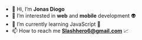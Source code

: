 - 👋 Hi, I’m **Jonas Diogo**
- 👀 I’m interested in **web** and **mobile** development 👽
- 📌 I’m currently learning JavaScript 📌
- 📫 How to reach me **Slashhero6@gmail.com** 📈
